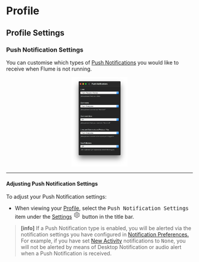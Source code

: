 # Profile

## Profile Settings

### Push Notification Settings

You can customise which types of [Push Notifications](//preferences/notifications.md) you would like to receive when Flume is not running.

<p style="text-align: center; margin-top: 1em;"><img src="/views/assets/profile-pushnotifications.png" width="30%" height="30%" /></p>

------

#### Adjusting Push Notification Settings

To adjust your Push Notification settings:

- When viewing your [Profile](/views/profile.md), select the <kbd>Push Notification Settings</kbd> item under the [Settings](/views/profile/settings.md) <img src="/views/assets/settings.png" width="20" height="20" /> button in the title bar.

>**[info]**
> If a Push Notification type is enabled, you will be alerted via the notification settings you have configured in [Notification Preferences.](//preferences/notifications.md) For example, if you have set [New Activity](//preferences/notifications.md#new-activity) notifications to <kbd>None</kbd>, you will not be alerted by means of Desktop Notification or audio alert when a Push Notification is received.